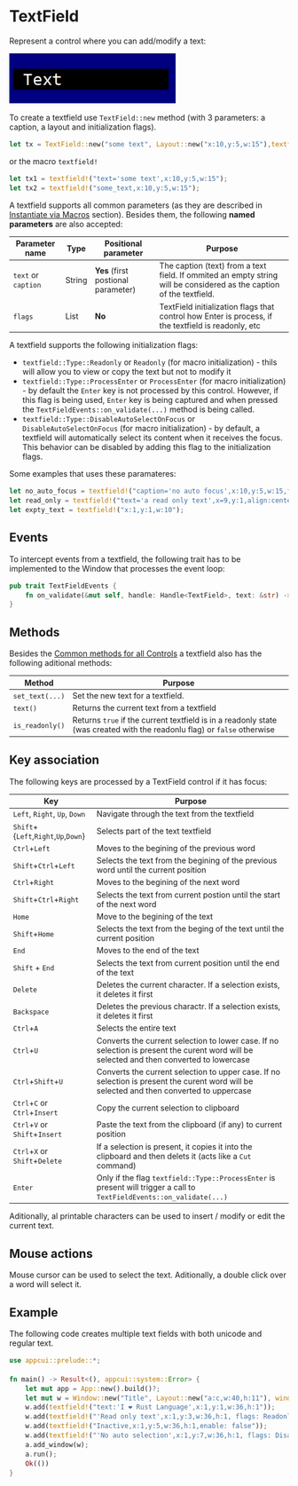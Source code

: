# TextField

Represent a control where you can add/modify a text:

<img src="img/textfield.png" width=300/>

To create a textfield use `TextField::new` method (with 3 parameters: a caption, a layout and initialization flags).
```rs
let tx = TextField::new("some text", Layout::new("x:10,y:5,w:15"),textfield::Flags::None);
```
or the macro `textfield!`
```rs
let tx1 = textfield!("text='some text',x:10,y:5,w:15");
let tx2 = textfield!("some_text,x:10,y:5,w:15");
```

A textfield supports all common parameters (as they are described in [Instantiate via Macros](../instantiate_via_macros.md) section). Besides them, the following **named parameters** are also accepted:

| Parameter name      | Type   | Positional parameter                | Purpose                                                                                                              |
| ------------------- | ------ | ----------------------------------- | -------------------------------------------------------------------------------------------------------------------- |
| `text` or `caption` | String | **Yes** (first postional parameter) | The caption (text) from a text field. If ommited an empty string will be considered as the caption of the textfield. |
| `flags`             | List   | **No**                              | TextField initialization flags that control how Enter is process, if the textfield is readonly, etc                  |

A textfield supports the following initialization flags:
* `textfield::Type::Readonly` or `Readonly` (for macro initialization) - thils will allow you to view or copy the text but not to modify it
* `textfield::Type::ProcessEnter` or `ProcessEnter` (for macro initialization) - by default the `Enter` key is not processed by this control. However, if this flag is being used, `Enter` key is being captured and when pressed the `TextFieldEvents::on_validate(...)` method is being called.
* `textfield::Type::DisableAutoSelectOnFocus` or `DisableAutoSelectOnFocus` (for macro initialization) - by default, a textfield will automatically select its content when it receives the focus. This behavior can be disabled by adding this flag to the initialization flags.
  
Some examples that uses these paramateres:
```rs
let no_auto_focus = textfield!("caption='no auto focus',x:10,y:5,w:15,flags:DisableAutoSelectOnFocus");
let read_only = textfield!("text='a read only text',x=9,y:1,align:center,w:9,flags: ReadOnly");
let expty_text = textfield!("x:1,y:1,w:10");
```

## Events
To intercept events from a textfield, the following trait has to be implemented to the Window that processes the event loop:

```rs
pub trait TextFieldEvents {
    fn on_validate(&mut self, handle: Handle<TextField>, text: &str) -> EventProcessStatus {...}
}
```

## Methods

Besides the [Common methods for all Controls](../common_methods.md) a textfield also has the following aditional methods:

| Method          | Purpose                                                                                                                  |
| --------------- | ------------------------------------------------------------------------------------------------------------------------ |
| `set_text(...)` | Set the new text for a textfield.                                                                                        |
| `text()`        | Returns the current text from a textfield                                                                                |
| `is_readonly()` | Returns `true` if the current textfield is in a readonly state (was created with the readonlu flag) or `false` otherwise |

## Key association

The following keys are processed by a TextField control if it has focus:

| Key                                  | Purpose                                                                                                                                   |
| ------------------------------------ | ----------------------------------------------------------------------------------------------------------------------------------------- |
| `Left`, `Right`, `Up`, `Down`        | Navigate through the text from the textfield                                                                                              |
| `Shift`+{`Left`,`Right`,`Up`,`Down`} | Selects part of the text textfield                                                                                                        |
| `Ctrl`+`Left`                        | Moves to the begining of the previous word                                                                                                |
| `Shift`+`Ctrl`+`Left`                | Selects the text from the begining of the previous word until the current position                                                        |
| `Ctrl`+`Right`                       | Moves to the begining of the next word                                                                                                    |
| `Shift`+`Ctrl`+`Right`               | Selects the text from current postion until the start of the next word                                                                    |
| `Home`                               | Move to the begining of the text                                                                                                          |
| `Shift`+`Home`                       | Selects the text from the beging of the text until the current position                                                                   |
| `End`                                | Moves to the end of the text                                                                                                              |
| `Shift` + `End`                      | Selects the text from current position until the end of the text                                                                          |
| `Delete`                             | Deletes the current character. If a selection exists, it deletes it first                                                                 |
| `Backspace`                          | Deletes the previous charactr. If a selection exists, it deletes it first                                                                 |
| `Ctrl`+`A`                           | Selects the entire text                                                                                                                   |
| `Ctrl`+`U`                           | Converts the current selection to lower case. If no selection is present the curent word will be selected and then converted to lowercase |
| `Ctrl`+`Shift`+`U`                   | Converts the current selection to upper case. If no selection is present the curent word will be selected and then converted to uppercase |
| `Ctrl`+`C` or `Ctrl`+`Insert`        | Copy the current selection to clipboard                                                                                                   |
| `Ctrl`+`V` or `Shift`+`Insert`       | Paste the text from the clipboard (if any) to current position                                                                            |
| `Ctrl`+`X` or `Shift`+`Delete`       | If a selection is present, it copies it into the clipboard and then delets it (acts like a `Cut` command)                                 |
| `Enter`                              | Only if the  flag `textfield::Type::ProcessEnter` is present will trigger a call to `TextFieldEvents::on_validate(...)`                   |

Aditionally, al printable characters can be used to insert / modify or edit the current text.

## Mouse actions

Mouse cursor can be used to select the text. Aditionally, a double click over a word will select it.

## Example

The following code creates multiple text fields with both unicode and regular text.

```rs
use appcui::prelude::*;

fn main() -> Result<(), appcui::system::Error> {
    let mut app = App::new().build()?;
    let mut w = Window::new("Title", Layout::new("a:c,w:40,h:11"), window::Flags::None);
    w.add(textfield!("text:'I ❤️ Rust Language',x:1,y:1,w:36,h:1"));
    w.add(textfield!("'Read only text',x:1,y:3,w:36,h:1, flags: Readonly"));
    w.add(textfield!("Inactive,x:1,y:5,w:36,h:1,enable: false"));
    w.add(textfield!("'No auto selection',x:1,y:7,w:36,h:1, flags: DisableAutoSelectOnFocus"));
    a.add_window(w);
    a.run();
    Ok(())
}
```